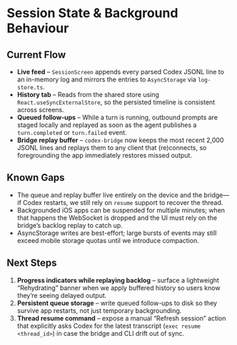 # Session State & Background Behaviour

## Current Flow

- **Live feed** – `SessionScreen` appends every parsed Codex JSONL line to an in-memory log and mirrors the entries to `AsyncStorage` via `log-store.ts`.
- **History tab** – Reads from the shared store using `React.useSyncExternalStore`, so the persisted timeline is consistent across screens.
- **Queued follow‑ups** – While a turn is running, outbound prompts are staged locally and replayed as soon as the agent publishes a `turn.completed` or `turn.failed` event.
- **Bridge replay buffer** – `codex-bridge` now keeps the most recent 2,000 JSONL lines and replays them to any client that (re)connects, so foregrounding the app immediately restores missed output.

## Known Gaps

- The queue and replay buffer live entirely on the device and the bridge—if Codex restarts, we still rely on `resume` support to recover the thread.
- Backgrounded iOS apps can be suspended for multiple minutes; when that happens the WebSocket is dropped and the UI must rely on the bridge’s backlog replay to catch up.
- AsyncStorage writes are best-effort; large bursts of events may still exceed mobile storage quotas until we introduce compaction.

## Next Steps

1. **Progress indicators while replaying backlog** – surface a lightweight “Rehydrating” banner when we apply buffered history so users know they’re seeing delayed output.
2. **Persistent queue storage** – write queued follow-ups to disk so they survive app restarts, not just temporary backgrounding.
3. **Thread resume command** – expose a manual “Refresh session” action that explicitly asks Codex for the latest transcript (`exec resume <thread_id>`) in case the bridge and CLI drift out of sync.
